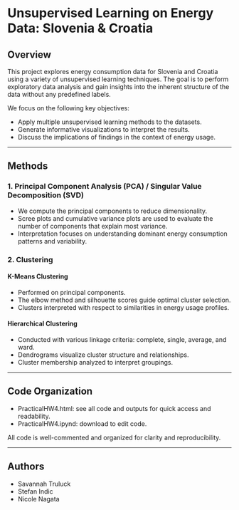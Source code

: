 # Unsupervised Learning on Energy Data: Slovenia & Croatia

## Overview

This project explores energy consumption data for Slovenia and Croatia using a variety of unsupervised learning techniques.
The goal is to perform exploratory data analysis and gain insights into the inherent structure of the data without any predefined labels.

We focus on the following key objectives:

- Apply multiple unsupervised learning methods to the datasets.
- Generate informative visualizations to interpret the results.
- Discuss the implications of findings in the context of energy usage.

---

## Methods

### 1. Principal Component Analysis (PCA) / Singular Value Decomposition (SVD)

- We compute the principal components to reduce dimensionality.
- Scree plots and cumulative variance plots are used to evaluate the number of components that explain most variance.
- Interpretation focuses on understanding dominant energy consumption patterns and variability.

### 2. Clustering

#### K-Means Clustering

- Performed on principal components.
- The elbow method and silhouette scores guide optimal cluster selection.
- Clusters interpreted with respect to similarities in energy usage profiles.

#### Hierarchical Clustering

- Conducted with various linkage criteria: complete, single, average, and ward.
- Dendrograms visualize cluster structure and relationships.
- Cluster membership analyzed to interpret groupings.

---

## Code Organization

- PracticalHW4.html: see all code and outputs for quick access and readability.
- PracticalHW4.ipynd: download to edit code.

All code is well-commented and organized for clarity and reproducibility.

---

## Authors

- Savannah Truluck
- Stefan Indic
- Nicole Nagata

